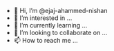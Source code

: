 - 👋 Hi, I’m @ejaj-ahammed-nishan
- 👀 I’m interested in ...
- 🌱 I’m currently learning ...
- 💞️ I’m looking to collaborate on ...
- 📫 How to reach me ...

<!---
ejaj-ahammed-nishan/ejaj-ahammed-nishan is a ✨ special ✨ repository because its `README.md` (this file) appears on your GitHub profile.
You can click the Preview link to take a look at your changes.
--->
